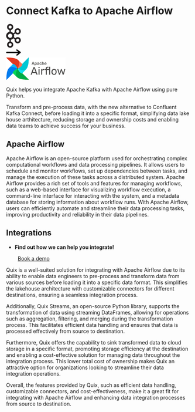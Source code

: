 # Connect Kafka to Apache Airflow

<div class="connect-images cards blog-grid-card" markdown>
<div>
<img src="../images/kafka_logo.png" width="40px" />
</div>
<div>
<img src="../images/arrow.svg" width="40px" />
</div>
<div>
<img src="./images/apache-airflow_1.jpg" />
</div>
</div>

Quix helps you integrate Apache Kafka with Apache Airflow using pure Python.

Transform and pre-process data, with the new alternative to Confluent Kafka Connect, before loading it into a specific format, simplifying data lake house arthitecture, reducing storage and ownership costs and enabling data teams to achieve success for your business.

## Apache Airflow

Apache Airflow is an open-source platform used for orchestrating complex computational workflows and data processing pipelines. It allows users to schedule and monitor workflows, set up dependencies between tasks, and manage the execution of these tasks across a distributed system. Apache Airflow provides a rich set of tools and features for managing workflows, such as a web-based interface for visualizing workflow execution, a command-line interface for interacting with the system, and a metadata database for storing information about workflow runs. With Apache Airflow, users can efficiently automate and streamline their data processing tasks, improving productivity and reliability in their data pipelines.

## Integrations

<div class="grid cards" markdown>

- __Find out how we can help you integrate!__

    <a class="md-button md-button--primary" href="https://share.hsforms.com/1iW0TmZzKQMChk0lxd_tGiw4yjw2?__hstc=175542013.2303933fbd746c0ac86d9ccbe9bc9100.1728383268831.1729603416735.1729620918855.31&__hssc=175542013.1.1729620918855&__hsfp=2132701734" target="_blank" style="margin:.5rem;">Book a demo</a>

</div>


Quix is a well-suited solution for integrating with Apache Airflow due to its ability to enable data engineers to pre-process and transform data from various sources before loading it into a specific data format. This simplifies the lakehouse architecture with customizable connectors for different destinations, ensuring a seamless integration process.

Additionally, Quix Streams, an open-source Python library, supports the transformation of data using streaming DataFrames, allowing for operations such as aggregation, filtering, and merging during the transformation process. This facilitates efficient data handling and ensures that data is processed effectively from source to destination.

Furthermore, Quix offers the capability to sink transformed data to cloud storage in a specific format, promoting storage efficiency at the destination and enabling a cost-effective solution for managing data throughout the integration process. This lower total cost of ownership makes Quix an attractive option for organizations looking to streamline their data integration operations.

Overall, the features provided by Quix, such as efficient data handling, customizable connectors, and cost-effectiveness, make it a great fit for integrating with Apache Airflow and enhancing data integration processes from source to destination.

